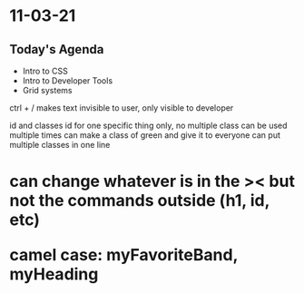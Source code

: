 # 11-03-21

## Today's Agenda
- Intro to CSS
- Intro to Developer Tools
- Grid systems

ctrl + / makes text invisible to user, only visible to developer

id and classes
id for one specific thing only, no multiple
class can be used multiple times
can make a class of green and give it to everyone
can put multiple classes in one line

<h1 id="myHeading"></h1>
<h1 class="headings">

can change whatever is in the >< but not the commands outside (h1, id, etc)

camel case: myFavoriteBand, myHeading

